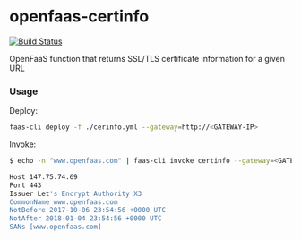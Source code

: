 # openfaas-certinfo

[![Build Status](https://travis-ci.org/stefanprodan/openfaas-certinfo.svg?branch=master)](https://travis-ci.org/stefanprodan/openfaas-certinfo)

OpenFaaS function that returns SSL/TLS certificate information for a given URL

### Usage

Deploy:

```bash
faas-cli deploy -f ./cerinfo.yml --gateway=http://<GATEWAY-IP> 
```

Invoke:

```bash
$ echo -n "www.openfaas.com" | faas-cli invoke certinfo --gateway=<GATEWAY-IP>

Host 147.75.74.69
Port 443
Issuer Let's Encrypt Authority X3
CommonName www.openfaas.com
NotBefore 2017-10-06 23:54:56 +0000 UTC
NotAfter 2018-01-04 23:54:56 +0000 UTC
SANs [www.openfaas.com]
```

